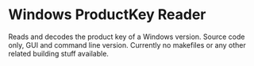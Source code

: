 # Windows ProductKey Reader

Reads and decodes the product key of a Windows version.
Source code only, GUI and command line version.
Currently no makefiles or any other related building stuff available.
